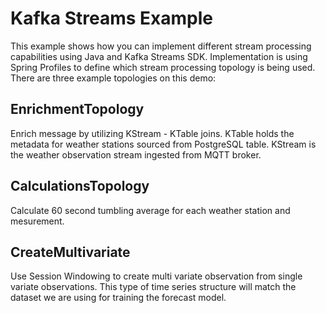 # Kafka Streams Example

This example shows how you can implement different stream processing capabilities using Java and Kafka Streams SDK. Implementation is using Spring Profiles to define which stream processing topology is being used. There are three example topologies on this demo:

## EnrichmentTopology

Enrich message by utilizing KStream - KTable joins. KTable holds the metadata for weather stations sourced from PostgreSQL table. KStream is the weather observation stream ingested from MQTT broker.

## CalculationsTopology

Calculate 60 second tumbling average for each weather station and mesurement.

## CreateMultivariate

Use Session Windowing to create multi variate observation from single variate observations. This type of time series structure will match the dataset we are using for training the forecast model.